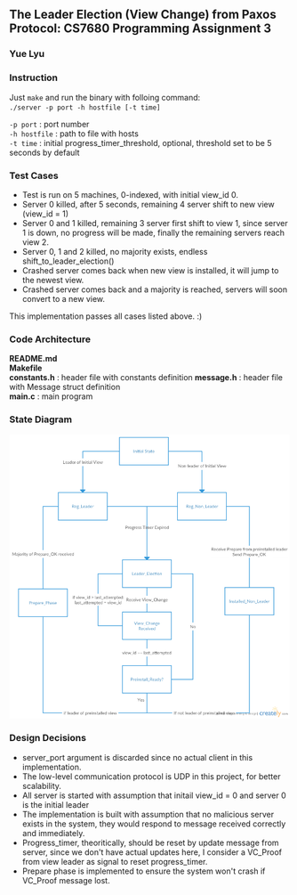 ## The Leader Election (View Change) from Paxos Protocol: CS7680 Programming Assignment 3
### Yue Lyu

### Instruction
Just `make` and run the binary with folloing command:<br />
`./server -p port -h hostfile [-t time]`<br />

`-p port`            : port number    
`-h hostfile`        : path to file with hosts  
`-t time`            : initial progress_timer_threshold, optional, threshold set to be 5 seconds by default

### Test Cases
- Test is run on 5 machines, 0-indexed, with initial view_id 0.
- Server 0 killed, after 5 seconds, remaining 4 server shift to new view (view_id = 1)
- Server 0 and 1 killed, remaining 3 server first shift to view 1, since server 1 is down, no progress will be made, finally the remaining servers reach view 2.
- Server 0, 1 and 2 killed, no majority exists, endless shift_to_leader_election()
- Crashed server comes back when new view is installed, it will jump to the newest view.
- Crashed server comes back and a majority is reached, servers will soon convert to a new view. 

This implementation passes all cases listed above. :)

### Code Architecture
**README.md**       
**Makefile**        
**constants.h**     : header file with constants definition
**message.h**       : header file with Message struct definition  
**main.c**          : main program  

### State Diagram
![Alt](/diagram/Leader_Election.png)

### Design Decisions
- server_port argument is discarded since no actual client in this implementation.
- The low-level communication protocol is UDP in this project, for better scalability.
- All server is started with assumption that initail view_id = 0 and server 0 is the initial leader
- The implementation is built with assumption that no malicious server exists in the system, they would respond to message received correctly and immediately.
- Progress_timer, theoritically, should be reset by update message from server, since we don't have actual updates here, I consider a VC_Proof from view leader as signal to reset progress_timer.
- Prepare phase is implemented to ensure the system won't crash if VC_Proof message lost.

